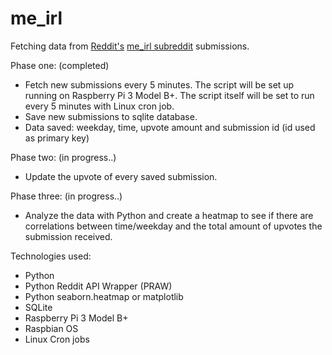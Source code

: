 # me_irl
Fetching data from [Reddit's](https://www.reddit.com/) [me_irl subreddit](https://www.reddit.com/r/me_irl/) submissions.

Phase one: (completed)
- Fetch new submissions every 5 minutes. The script will be set up running on Raspberry Pi 3 Model B+. The script itself will be set to run every 5 minutes with Linux cron job.
- Save new submissions to sqlite database.
- Data saved: weekday, time, upvote amount and submission id (id used as primary key)

Phase two: (in progress..)
- Update the upvote of every saved submission.

Phase three: (in progress..)
- Analyze the data with Python and create a heatmap to see if there are correlations between time/weekday and the total amount of upvotes the submission received.

Technologies used:
- Python
- Python Reddit API Wrapper (PRAW)
- Python seaborn.heatmap or matplotlib
- SQLite
- Raspberry Pi 3 Model B+
- Raspbian OS
- Linux Cron jobs
